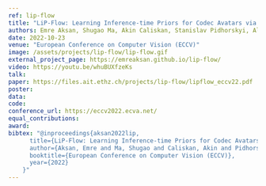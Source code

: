 ```yaml
---
ref: lip-flow
title: "LiP-Flow: Learning Inference-time Priors for Codec Avatars via Normalizing Flows in Latent Space"
authors: Emre Aksan, Shugao Ma, Akin Caliskan, Stanislav Pidhorskyi, Alexander Richard, Shih-En Wei, Jason Saragih, Otmar Hilliges
date: 2022-10-23
venue: "European Conference on Computer Vision (ECCV)"
image: /assets/projects/lip-flow/lip-flow.gif
external_project_page: https://emreaksan.github.io/lip-flow/
video: https://youtu.be/whuBUXfzeKs
talk: 
paper: https://files.ait.ethz.ch/projects/lip-flow/lipflow_eccv22.pdf
poster: 
data: 
code: 
conference_url: https://eccv2022.ecva.net/
equal_contributions: 
award: 
bibtex: "@inproceedings{aksan2022lip,
      title={LiP-Flow: Learning Inference-time Priors for Codec Avatars via Normalizing Flows in Latent Space},
      author={Aksan, Emre and Ma, Shugao and Caliskan, Akin and Pidhorskyi, Stanislav and Richard, Alexander and Wei, Shih-En and Saragih, Jason and Hilliges, Otmar},
      booktitle={European Conference on Computer Vision (ECCV)},
      year={2022}
    }"
---
```


